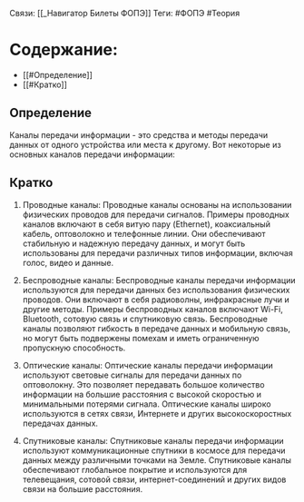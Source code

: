 Связи: [[_Навигатор Билеты ФОПЭ]]
Теги: #ФОПЭ #Теория 

# Содержание:
- [[#Определение]]
- [[#Кратко]]

## Определение
Каналы передачи информации - это средства и методы передачи данных от одного устройства или места к другому. Вот некоторые из основных каналов передачи информации:

## Кратко
1. Проводные каналы: Проводные каналы основаны на использовании физических проводов для передачи сигналов. Примеры проводных каналов включают в себя витую пару (Ethernet), коаксиальный кабель, оптоволокно и телефонные линии. Они обеспечивают стабильную и надежную передачу данных, и могут быть использованы для передачи различных типов информации, включая голос, видео и данные.

2. Беспроводные каналы: Беспроводные каналы передачи информации используются для передачи данных без использования физических проводов. Они включают в себя радиоволны, инфракрасные лучи и другие методы. Примеры беспроводных каналов включают Wi-Fi, Bluetooth, сотовую связь и спутниковую связь. Беспроводные каналы позволяют гибкость в передаче данных и мобильную связь, но могут быть подвержены помехам и иметь ограниченную пропускную способность.

3. Оптические каналы: Оптические каналы передачи информации используют световые сигналы для передачи данных по оптоволокну. Это позволяет передавать большое количество информации на большие расстояния с высокой скоростью и минимальными потерями сигнала. Оптические каналы широко используются в сетях связи, Интернете и других высокоскоростных передачах данных.

4. Спутниковые каналы: Спутниковые каналы передачи информации используют коммуникационные спутники в космосе для передачи данных между различными точками на Земле. Спутниковые каналы обеспечивают глобальное покрытие и используются для телевещания, сотовой связи, интернет-соединений и других видов связи на большие расстояния.
